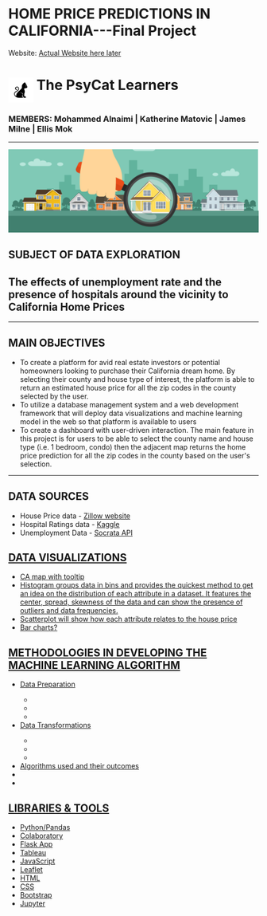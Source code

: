 # HOME PRICE PREDICTIONS IN CALIFORNIA---Final Project 

Website: <a href="#">Actual Website here later</a>
<br>

<p><h1><img src="/Dashboard/static/images/cat2.jpeg" width=50 height=50 align="middle"/><strong> The PsyCat Learners</strong><br><h3><emp> MEMBERS:  Mohammed Alnaimi  |  Katherine Matovic  |  James Milne  |  Ellis Mok  </emp></h3></h1></p>
<hr>

<img src="/Dashboard/static/images/housesel.jpeg"/>

## SUBJECT OF DATA EXPLORATION
## The effects of unemployment rate and the presence of hospitals around the vicinity to California Home Prices 
<hr>

## MAIN OBJECTIVES
<ul>
    <li>To create a platform for avid real estate investors or potential homeowners looking to purchase their California dream home. By selecting their county and house type of interest, the platform is able to return an estimated house price for all the zip codes in the county selected by the user.</li>
    <li>To utilize a database management system and a web development framework that will deploy data visualizations and machine learning model in the web so that platform is available to users</li>
    <li>To create a dashboard with user-driven interaction. The main feature in this project is for users to be able to select the county name and house type (i.e. 1 bedroom, condo) then the adjacent map returns the home price prediction for all the zip codes in the county based on the user's selection. </li>
</ul>
<hr>

## DATA SOURCES
<ul>
    <li>House Price data - <a href="https://www.zillow.com/research/data/ ">Zillow website</a></li>
    <li>Hospital Ratings data - <a href="https://www.kaggle.com/center-for-medicare-and-medicaid/hospital-ratings ">Kaggle </a></li>
    <li>Unemployment Data - <a href="https://data.edd.ca.gov/Labor-Force-and-Unemployment-Rates/Local-Area-Unemployment-Statistics-LAUS-/e6gw-gvii">Socrata API</li>
</ul>

## DATA VISUALIZATIONS
<ul>
    <li>CA map with tooltip <insert image></li>
    <li>Histogram groups data in bins and provides the quickest method to get an idea on the distribution of each attribute in a dataset. It features the center, spread, skewness of the data and can show the presence of outliers and data frequencies. <insert image></li>
    <li>Scatterplot will show how each attribute relates to the house price <insert image></li>
    <li>Bar charts? </li>
</ul>

## METHODOLOGIES IN DEVELOPING THE MACHINE LEARNING ALGORITHM
<ul>
    <li>Data Preparation</li>
        <ul>
            <li></li>
            <li></li>
            <li></li>
        </ul>
    <li>Data Transformations</li>
        <ul>
            <li></li>
            <li></li>
            <li></li>
        </ul>
    <li>Algorithms used and their outcomes</li>
        <li></li>
        <li></li>
</ul>

## LIBRARIES & TOOLS
<ul>
    <li>Python/Pandas</li>
    <li>Colaboratory</li>
    <li>Flask App</li>
    <li>Tableau</li>
    <li>JavaScript</li>
    <li>Leaflet</li>
    <li>HTML</li>
    <li>CSS</li>
    <li>Bootstrap</li>
    <li>Jupyter</li>
</ul>



